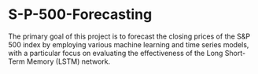 # S-P-500-Forecasting
The primary goal of this project is to forecast the closing prices of the S&amp;P 500 index by employing various machine learning and time series models, with a particular focus on evaluating the effectiveness of the Long Short-Term Memory (LSTM) network.
